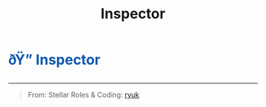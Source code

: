 ﻿---
lang: en-US
title: Inspector
prev: Grenadier
next: Investigator
---
# <font color="#0d57af">ðŸ” <b>Inspector</b></font> <Badge text="Support" type="tip" vertical="middle"/>
---

> From: Stellar Roles & Coding: [ryuk](#)


